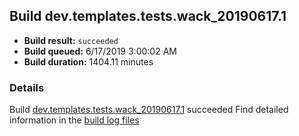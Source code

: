## Build dev.templates.tests.wack_20190617.1
- **Build result:** `succeeded`
- **Build queued:** 6/17/2019 3:00:02 AM
- **Build duration:** 1404.11 minutes
### Details
Build [dev.templates.tests.wack_20190617.1](https://winappstudio.visualstudio.com/web/build.aspx?pcguid=a4ef43be-68ce-4195-a619-079b4d9834c2&builduri=vstfs%3a%2f%2f%2fBuild%2fBuild%2f28649) succeeded
Find detailed information in the [build log files](https://uwpctdiags.blob.core.windows.net/buildlogs/dev.templates.tests.wack_20190617.1_logs.zip)
